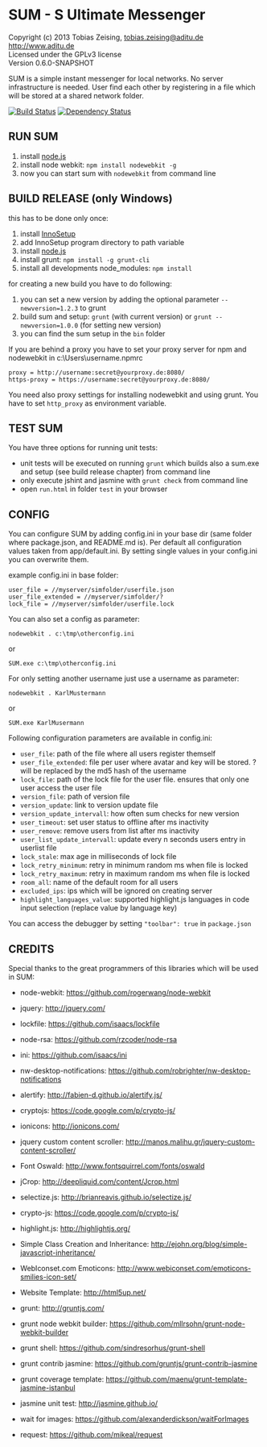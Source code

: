 SUM - S Ultimate Messenger
==========================

Copyright (c) 2013 Tobias Zeising, tobias.zeising@aditu.de  
http://www.aditu.de  
Licensed under the GPLv3 license  
Version 0.6.0-SNAPSHOT


SUM is a simple instant messenger for local networks. No server infrastructure is needed. User find each other by registering in a file which will be stored at a shared network folder.

[![Build Status](https://travis-ci.org/SSilence/sum.svg?branch=master)](https://travis-ci.org/SSilence/sum) [![Dependency Status](https://david-dm.org/ssilence/sum.svg)](https://david-dm.org/ssilence/sum)


RUN SUM
-------

 1. install [node.js][1]
 2. install node webkit: ```npm install nodewebkit -g```
 3. now you can start sum with ```nodewebkit``` from command line



BUILD RELEASE (only Windows)
----------------------------

this has to be done only once:
 1. install [InnoSetup][2]
 2. add InnoSetup program directory to path variable
 3. install [node.js][1]
 4. install grunt: ```npm install -g grunt-cli```
 5. install all developments node_modules: ```npm install```

for creating a new build you have to do following:
 1. you can set a new version by adding the optional parameter ```--newversion=1.2.3``` to grunt
 2. build sum and setup: ```grunt``` (with current version) or ```grunt --newversion=1.0.0``` (for setting new version)
 3. you can find the sum setup in the ```bin``` folder

If you are behind a proxy you have to set your proxy server for npm and nodewebkit in c:\Users\username\.npmrc
```
proxy = http://username:secret@yourproxy.de:8080/
https-proxy = https://username:secret@yourproxy.de:8080/
```

You need also proxy settings for installing nodewebkit and using grunt. You have to set ```http_proxy``` as environment variable.



TEST SUM
--------

You have three options for running unit tests:
 * unit tests will be executed on running ```grunt``` which builds also a sum.exe and setup (see build release chapter) from command line
 * only execute jshint and jasmine with ```grunt check``` from command line
 * open ```run.html``` in folder ```test``` in your browser



CONFIG
------

You can configure SUM by adding config.ini in your base dir (same folder where package.json, and README.md is). 
Per default all configuration values taken from app/default.ini. By setting single values in your config.ini you 
can overwrite them. 

example config.ini in base folder:
```
user_file = //myserver/simfolder/userfile.json
user_file_extended = //myserver/simfolder/?
lock_file = //myserver/simfolder/userfile.lock
```

You can also set a config as parameter:

```
nodewebkit . c:\tmp\otherconfig.ini
```

or 

```
SUM.exe c:\tmp\otherconfig.ini
```

For only setting another username just use a username as parameter:
```
nodewebkit . KarlMustermann
```

or

```
SUM.exe KarlMusermann
```


Following configuration parameters are available in config.ini:
* ``user_file``: path of the file where all users register themself
* ``user_file_extended``: file per user where avatar and key will be stored. ? will be replaced by the md5 hash of the username
* ``lock_file``: path of the lock file for the user file. ensures that only one user access the user file
* ``version_file``: path of version file
* ``version_update``: link to version update file
* ``version_update_intervall``: how often sum checks for new version
* ``user_timeout``: set user status to offline after ms inactivity
* ``user_remove``: remove users from list after ms inactivity
* ``user_list_update_intervall``: update every n seconds users entry in userlist file
* ``lock_stale``: max age in milliseconds of lock file
* ``lock_retry_minimum``: retry in minimum random ms when file is locked
* ``lock_retry_maximum``: retry in maximum random ms when file is locked
* ``room_all``: name of the default room for all users
* ``excluded_ips``: ips which will be ignored on creating server
* ``highlight_languages_value``: supported highlight.js languages in code input selection (replace value by language key)

You can access the debugger by setting ``"toolbar": true`` in ``package.json``



CREDITS
-------

Special thanks to the great programmers of this libraries which will be used in SUM:

* node-webkit: https://github.com/rogerwang/node-webkit
* jquery: http://jquery.com/
* lockfile: https://github.com/isaacs/lockfile
* node-rsa: https://github.com/rzcoder/node-rsa
* ini: https://github.com/isaacs/ini
* nw-desktop-notifications: https://github.com/robrighter/nw-desktop-notifications
* alertify: http://fabien-d.github.io/alertify.js/
* cryptojs: https://code.google.com/p/crypto-js/
* ionicons: http://ionicons.com/
* jquery custom content scroller: http://manos.malihu.gr/jquery-custom-content-scroller/
* Font Oswald: http://www.fontsquirrel.com/fonts/oswald
* jCrop: http://deepliquid.com/content/Jcrop.html
* selectize.js: http://brianreavis.github.io/selectize.js/
* crypto-js: https://code.google.com/p/crypto-js/
* highlight.js: http://highlightjs.org/
* Simple Class Creation and Inheritance: http://ejohn.org/blog/simple-javascript-inheritance/
* WebIconset.com Emoticons: http://www.webiconset.com/emoticons-smilies-icon-set/
* Website Template: http://html5up.net/
* grunt: http://gruntjs.com/
* grunt node webkit builder: https://github.com/mllrsohn/grunt-node-webkit-builder
* grunt shell: https://github.com/sindresorhus/grunt-shell
* grunt contrib jasmine: https://github.com/gruntjs/grunt-contrib-jasmine
* grunt coverage template: https://github.com/maenu/grunt-template-jasmine-istanbul
* jasmine unit test: http://jasmine.github.io/
* wait for images: https://github.com/alexanderdickson/waitForImages
* request: https://github.com/mikeal/request

  [1]: http://nodejs.org/
  [2]: http://www.jrsoftware.org/isinfo.php
